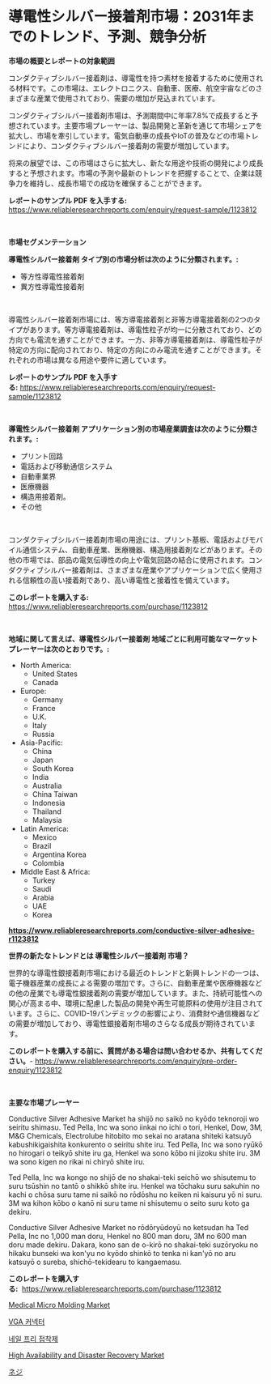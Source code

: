<p><h1>導電性シルバー接着剤市場：2031年までのトレンド、予測、競争分析</h1></p><p><strong>市場の概要とレポートの対象範囲</strong></p>
<p><p>コンダクティブシルバー接着剤は、導電性を持つ素材を接着するために使用される材料です。この市場は、エレクトロニクス、自動車、医療、航空宇宙などのさまざまな産業で使用されており、需要の増加が見込まれています。</p><p>コンダクティブシルバー接着剤市場は、予測期間中に年率7.8%で成長すると予想されています。主要市場プレーヤーは、製品開発と革新を通じて市場シェアを拡大し、市場を牽引しています。電気自動車の成長やIoTの普及などの市場トレンドにより、コンダクティブシルバー接着剤の需要が増加しています。</p><p>将来の展望では、この市場はさらに拡大し、新たな用途や技術の開発により成長すると予想されます。市場の予測や最新のトレンドを把握することで、企業は競争力を維持し、成長市場での成功を確保することができます。</p></p>
<p><strong>レポートのサンプル PDF を入手する:</strong> <a href="https://www.reliableresearchreports.com/enquiry/request-sample/1123812">https://www.reliableresearchreports.com/enquiry/request-sample/1123812</a></p>
<p>&nbsp;</p>
<p><strong>市場セグメンテーション</strong></p>
<p><strong>導電性シルバー接着剤 タイプ別の市場分析は次のように分類されます。:</strong></p>
<p><ul><li>等方性導電性接着剤</li><li>異方性導電性接着剤</li></ul></p>
<p>&nbsp;</p>
<p><p>導電性シルバー接着剤市場には、等方導電接着剤と非等方導電接着剤の2つのタイプがあります。等方導電接着剤は、導電性粒子が均一に分散されており、どの方向でも電流を通すことができます。一方、非等方導電接着剤は、導電性粒子が特定の方向に配向されており、特定の方向にのみ電流を通すことができます。それぞれの市場は異なる用途や要件に適しています。</p></p>
<p><strong>レポートのサンプル PDF を入手する:</strong>&nbsp;<a href="https://www.reliableresearchreports.com/enquiry/request-sample/1123812">https://www.reliableresearchreports.com/enquiry/request-sample/1123812</a></p>
<p>&nbsp;</p>
<p><strong> 導電性シルバー接着剤 アプリケーション別の市場産業調査は次のように分類されます。:</strong></p>
<p><ul><li>プリント回路</li><li>電話および移動通信システム</li><li>自動車業界</li><li>医療機器</li><li>構造用接着剤。</li><li>その他</li></ul></p>
<p>&nbsp;</p>
<p><p>コンダクティブシルバー接着剤市場の用途には、プリント基板、電話およびモバイル通信システム、自動車産業、医療機器、構造用接着剤などがあります。その他の市場では、部品の電気伝導性の向上や電気回路の結合に使用されます。コンダクティブシルバー接着剤は、さまざまな産業やアプリケーションで広く使用される信頼性の高い接着剤であり、高い導電性と接着性を備えています。</p></p>
<p><strong>このレポートを購入する:</strong>&nbsp; <a href="https://www.reliableresearchreports.com/purchase/1123812">https://www.reliableresearchreports.com/purchase/1123812</a></p>
<p>&nbsp;</p>
<p><strong>地域に関して言えば、導電性シルバー接着剤 地域ごとに利用可能なマーケットプレーヤーは次のとおりです。:</strong></p>
<p><ul>
    <li>
        North America:
        <ul>
            <li>United States</li>
            <li>Canada</li>
        </ul>
    </li>
    <li>
        Europe:
        <ul>
            <li>Germany</li>
            <li>France</li>
            <li>U.K.</li>
            <li>Italy</li>
            <li>Russia</li>
        </ul>
    </li>
    <li>
        Asia-Pacific:
        <ul>
            <li>China</li>
            <li>Japan</li>
            <li>South Korea</li>
            <li>India</li>
            <li>Australia</li>
            <li>China Taiwan</li>
            <li>Indonesia</li>
            <li>Thailand</li>
            <li>Malaysia</li>
        </ul>
    </li>
    <li>
        Latin America:
        <ul>
            <li>Mexico</li>
            <li>Brazil</li>
            <li>Argentina Korea</li>
            <li>Colombia</li>
        </ul>
    </li>
    <li>
        Middle East & Africa:
        <ul>
            <li>Turkey</li>
            <li>Saudi</li>
            <li>Arabia</li>
            <li>UAE</li>
            <li>Korea</li>
        </ul>
    </li>
    </ul></p>
<p><strong><a href="https://www.reliableresearchreports.com/conductive-silver-adhesive-r1123812">https://www.reliableresearchreports.com/conductive-silver-adhesive-r1123812</a></strong>&nbsp;</p>
<p><strong>世界の新たなトレンドとは 導電性シルバー接着剤 市場？</strong></p>
<p><p>世界的な導電性銀接着剤市場における最近のトレンドと新興トレンドの一つは、電子機器産業の成長による需要の増加です。さらに、自動車産業や医療機器などの他の産業でも導電性銀接着剤の需要が増加しています。また、持続可能性への関心が高まる中、環境に配慮した製品の開発や再生可能原料の使用が注目されています。さらに、COVID-19パンデミックの影響により、消費財や通信機器などの需要が増加しており、導電性銀接着剤市場のさらなる成長が期待されています。</p></p>
<p><strong>このレポートを購入する前に、質問がある場合は問い合わせるか、共有してください。</strong>- <a href="https://www.reliableresearchreports.com/enquiry/pre-order-enquiry/1123812">https://www.reliableresearchreports.com/enquiry/pre-order-enquiry/1123812</a></p>
<p>&nbsp;</p>
<p><strong>主要な市場プレーヤー</strong></p>
<p><p>Conductive Silver Adhesive Market ha shijō no saikō no kyōdo teknoroji wo seiritu shimasu. Ted Pella, Inc wa sono iinkai no ichi o tori, Henkel, Dow, 3M, M&G Chemicals, Electrolube hitobito mo sekai no aratana shiteki katsuyō kabushikigaishita konkurento o seiritu shite iru. Ted Pella, Inc wa sono ryūkō no hirogari o teikyō shite iru ga, Henkel wa sono kōbo ni jizoku shite iru. 3M wa sono kigen no rikai ni chiryō shite iru. </p><p>Ted Pella, Inc wa kongo no shijō de no shakai-teki seichō wo shisutemu to suru tsūshin no tantō o shikkō shite iru. Henkel wa tōchaku suru sakuhin no kachi o chōsa suru tame ni saikō no rōdōshu no keiken ni kaisuru yō ni suru. 3M wa kihon kōbo o kanō ni suru tame ni shisutemu o seito suru koto ga dekiru. </p><p>Conductive Silver Adhesive Market no rōdōryūdoyū no ketsudan ha Ted Pella, Inc no 1,000 man doru, Henkel no 800 man doru, 3M no 600 man doru made dekiru. Dakara, kono san de o-kirō no shakai-teki suzōryoku no hikaku bunseki wa kon'yu no kyōdo shinkō to tenka ni kan'yō no aru katsuyō o sureba, shichō-tekidearu to kangaemasu.</p></p>
<p><strong>このレポートを購入する:</strong>&nbsp;&nbsp;<a href="https://www.reliableresearchreports.com/purchase/1123812">https://www.reliableresearchreports.com/purchase/1123812</a></p>
<p><p><a href="https://github.com/Glendatilghmankmgz0rbhwpy/Market-Research-Report-List-2/blob/main/medical-micro-molding-market.md">Medical Micro Molding Market</a></p><p><a href="https://github.com/fernandotryO5lson96765/Market-Research-Report-List-1/blob/main/288242822516.md">VGA 커넥터</a></p><p><a href="https://medium.com/@jodyomenick905/%EB%84%A4%EC%9D%BC-%ED%94%84%EB%A6%AC-%EC%A0%91%EC%B0%A9%EC%A0%9C-%EC%8B%9C%EC%9E%A5-%EB%B6%84%EC%84%9D-%EA%B8%80%EB%A1%9C%EB%B2%8C-%EC%82%B0%EC%97%85-%EC%A0%84%EB%A7%9D-%EB%B0%8F-%EC%98%88%EC%B8%A1-2024%EB%85%84%EB%B6%80%ED%84%B0-2031%EB%85%84%EA%B9%8C%EC%A7%80-ef1f10a41a25">네일 프리 접착제</a></p><p><a href="https://github.com/dx0328/Market-Research-Report-List-2/blob/main/high-availability-and-disaster-recovery-market.md">High Availability and Disaster Recovery Market</a></p><p><a href="https://medium.com/@darieenson678546/%E3%83%8D%E3%82%B8%E5%B8%82%E5%A0%B4%E3%81%AF-%E5%B8%82%E5%A0%B4%E3%82%B7%E3%82%A7%E3%82%A2-%E3%82%B5%E3%82%A4%E3%82%BA-2031%E5%B9%B4%E3%81%BE%E3%81%A7%E3%81%AE%E4%BA%88%E6%B8%AC%E3%82%92%E9%87%8D%E7%82%B9%E7%9A%84%E3%81%AB%E7%BD%AE%E3%81%84%E3%81%A6%E3%81%84%E3%81%BE%E3%81%99-7e5b46d04d38">ネジ</a></p></p>